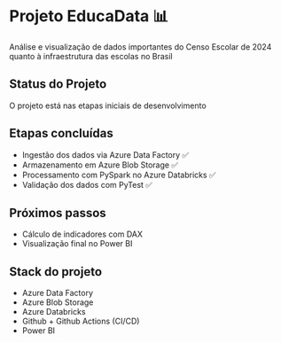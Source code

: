 
# Projeto EducaData 📊
Análise e visualização de dados importantes do Censo Escolar de 2024 quanto à infraestrutura das escolas no Brasil 

## Status do Projeto
O projeto está nas etapas iniciais de desenvolvimento
## Etapas concluídas
- Ingestão dos dados via Azure Data Factory ✅
- Armazenamento em Azure Blob Storage ✅
- Processamento com PySpark no Azure Databricks ✅
- Validação dos dados com PyTest ✅
## Próximos passos
- Cálculo de indicadores com DAX
- Visualização final no Power BI
## Stack do projeto 
- Azure Data Factory
- Azure Blob Storage
- Azure Databricks 
- Github + Github Actions (CI/CD)
- Power BI
